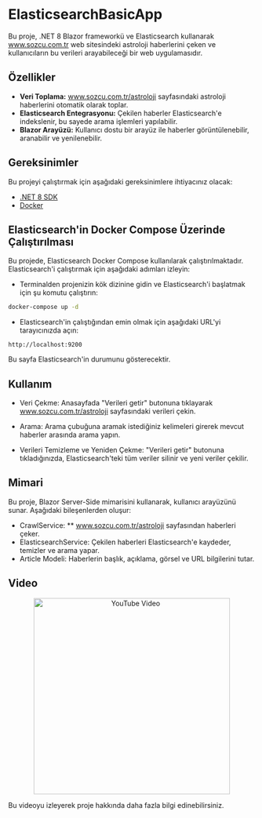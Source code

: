  

# ElasticsearchBasicApp
 
Bu proje, .NET 8 Blazor frameworkü ve Elasticsearch kullanarak www.sozcu.com.tr web sitesindeki astroloji haberlerini çeken ve kullanıcıların bu verileri arayabileceği bir web uygulamasıdır.
 
## Özellikler

- **Veri Toplama:** www.sozcu.com.tr/astroloji sayfasındaki astroloji haberlerini otomatik olarak toplar.
- **Elasticsearch Entegrasyonu:** Çekilen haberler Elasticsearch'e indekslenir, bu sayede arama işlemleri yapılabilir.
- **Blazor Arayüzü:** Kullanıcı dostu bir arayüz ile haberler görüntülenebilir, aranabilir ve yenilenebilir.

## Gereksinimler

Bu projeyi çalıştırmak için aşağıdaki gereksinimlere ihtiyacınız olacak:

- [.NET 8 SDK](https://dotnet.microsoft.com/download/dotnet/8.0) 
- [Docker](https://www.docker.com)

## Elasticsearch'in Docker Compose Üzerinde Çalıştırılması
Bu projede, Elasticsearch Docker Compose kullanılarak çalıştırılmaktadır. Elasticsearch'i çalıştırmak için aşağıdaki adımları izleyin:

- Terminalden projenizin kök dizinine gidin ve Elasticsearch'i başlatmak için şu komutu çalıştırın:

``` bash 
docker-compose up -d 
```
- Elasticsearch'in çalıştığından emin olmak için aşağıdaki URL'yi tarayıcınızda açın:

``` arduino 
http://localhost:9200 
```
Bu sayfa Elasticsearch'in durumunu gösterecektir.

## Kullanım
- Veri Çekme: Anasayfada "Verileri getir" butonuna tıklayarak www.sozcu.com.tr/astroloji sayfasındaki verileri çekin.

- Arama: Arama çubuğuna aramak istediğiniz kelimeleri girerek mevcut haberler arasında arama yapın.

- Verileri Temizleme ve Yeniden Çekme: "Verileri getir" butonuna tıkladığınızda, Elasticsearch'teki tüm veriler silinir ve yeni veriler çekilir.

## Mimari
Bu proje, Blazor Server-Side mimarisini kullanarak, kullanıcı arayüzünü sunar. Aşağıdaki bileşenlerden oluşur:

- CrawlService: ** www.sozcu.com.tr/astroloji sayfasından haberleri çeker.
- ElasticsearchService: Çekilen haberleri Elasticsearch'e kaydeder, temizler ve arama yapar.
- Article Modeli: Haberlerin başlık, açıklama, görsel ve URL bilgilerini tutar.

## Video 

<p align="center">
  <a href="https://youtu.be/b7MckTp8umg">
    <img src="https://datascientest.com/en/files/2023/04/Elasticsearch.jpg" alt="YouTube Video" width="400" />
  </a>
</p>

Bu videoyu izleyerek proje hakkında daha fazla bilgi edinebilirsiniz.
